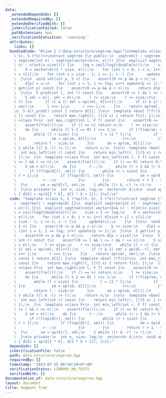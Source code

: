 ```yaml
---
data:
  _extendedDependsOn: []
  _extendedRequiredBy: []
  _extendedVerifiedWith: []
  _isVerificationFailed: false
  _pathExtension: hpp
  _verificationStatusIcon: ':warning:'
  attributes:
    links: []
  bundledCode: "#line 1 \"data-structure/segtree.hpp\"\ntemplate <class S, S (*op)(S,\
    \ S), S (*e)()>\nstruct segtree {\n public:\n  segtree() : segtree(0) {}\n  explicit\
    \ segtree(int n) : segtree(vector<S>(n, e())) {}\n  explicit segtree(const vector<S>&\
    \ v) : n(int(v.size())) {\n    log = ceil(log2(double(n)));\n    size = 1 << log;\n\
    \    d = vector<S>(2 * size, e());\n    for (int i = 0; i < n; i++) d[size + i]\
    \ = v[i];\n    for (int i = size - 1; i >= 1; i--) {\n      update(i);\n    }\n\
    \  }\n\n  void set(int p, S x) {\n    assert(0 <= p && p < n);\n    p += size;\n\
    \    d[p] = x;\n    for (int i = 1; i <= log; i++) update(p >> i);\n  }\n\n  S\
    \ get(int p) const {\n    assert(0 <= p && p < n);\n    return d[p + size];\n\
    \  }\n\n  S prod(int l, int r) const {\n    assert(0 <= l && l <= r && r <= n);\n\
    \    S sml = e(), smr = e();\n    l += size;\n    r += size;\n\n    while (l <\
    \ r) {\n      if (l & 1) sml = op(sml, d[l++]);\n      if (r & 1) smr = op(d[--r],\
    \ smr);\n      l >>= 1;\n      r >>= 1;\n    }\n    return op(sml, smr);\n  }\n\
    \n  S all_prod() const { return d[1]; }\n\n  template <bool (*f)(S)>\n  int max_right(int\
    \ l) const {\n    return max_right(l, [](S x) { return f(x); });\n  }\n  template\
    \ <class F>\n  int max_right(int l, F f) const {\n    assert(0 <= l && l <= n);\n\
    \    assert(f(e()));\n    if (l == n) return n;\n    l += size;\n    S sm = e();\n\
    \    do {\n      while (l % 2 == 0) l >>= 1;\n      if (!f(op(sm, d[l]))) {\n\
    \        while (l < size) {\n          l = (2 * l);\n          if (f(op(sm, d[l])))\
    \ {\n            sm = op(sm, d[l]);\n            l++;\n          }\n        }\n\
    \        return l - size;\n      }\n      sm = op(sm, d[l]);\n      l++;\n   \
    \ } while ((l & -l) != l);\n    return n;\n  }\n\n  template <bool (*f)(S)>\n\
    \  int min_left(int r) const {\n    return min_left(r, [](S x) { return f(x);\
    \ });\n  }\n  template <class F>\n  int min_left(int r, F f) const {\n    assert(0\
    \ <= r && r <= n);\n    assert(f(e()));\n    if (r == 0) return 0;\n    r += size;\n\
    \    S sm = e();\n    do {\n      r--;\n      while (r > 1 && (r % 2)) r >>= 1;\n\
    \      if (!f(op(d[r], sm))) {\n        while (r < size) {\n          r = (2 *\
    \ r + 1);\n          if (f(op(d[r], sm))) {\n            sm = op(d[r], sm);\n\
    \            r--;\n          }\n        }\n        return r + 1 - size;\n    \
    \  }\n      sm = op(d[r], sm);\n    } while ((r & -r) != r);\n    return 0;\n\
    \  }\n\n private:\n  int n, size, log;\n  vector<S> d;\n\n  void update(int k)\
    \ { d[k] = op(d[2 * k], d[2 * k + 1]); }\n};\n"
  code: "template <class S, S (*op)(S, S), S (*e)()>\nstruct segtree {\n public:\n\
    \  segtree() : segtree(0) {}\n  explicit segtree(int n) : segtree(vector<S>(n,\
    \ e())) {}\n  explicit segtree(const vector<S>& v) : n(int(v.size())) {\n    log\
    \ = ceil(log2(double(n)));\n    size = 1 << log;\n    d = vector<S>(2 * size,\
    \ e());\n    for (int i = 0; i < n; i++) d[size + i] = v[i];\n    for (int i =\
    \ size - 1; i >= 1; i--) {\n      update(i);\n    }\n  }\n\n  void set(int p,\
    \ S x) {\n    assert(0 <= p && p < n);\n    p += size;\n    d[p] = x;\n    for\
    \ (int i = 1; i <= log; i++) update(p >> i);\n  }\n\n  S get(int p) const {\n\
    \    assert(0 <= p && p < n);\n    return d[p + size];\n  }\n\n  S prod(int l,\
    \ int r) const {\n    assert(0 <= l && l <= r && r <= n);\n    S sml = e(), smr\
    \ = e();\n    l += size;\n    r += size;\n\n    while (l < r) {\n      if (l &\
    \ 1) sml = op(sml, d[l++]);\n      if (r & 1) smr = op(d[--r], smr);\n      l\
    \ >>= 1;\n      r >>= 1;\n    }\n    return op(sml, smr);\n  }\n\n  S all_prod()\
    \ const { return d[1]; }\n\n  template <bool (*f)(S)>\n  int max_right(int l)\
    \ const {\n    return max_right(l, [](S x) { return f(x); });\n  }\n  template\
    \ <class F>\n  int max_right(int l, F f) const {\n    assert(0 <= l && l <= n);\n\
    \    assert(f(e()));\n    if (l == n) return n;\n    l += size;\n    S sm = e();\n\
    \    do {\n      while (l % 2 == 0) l >>= 1;\n      if (!f(op(sm, d[l]))) {\n\
    \        while (l < size) {\n          l = (2 * l);\n          if (f(op(sm, d[l])))\
    \ {\n            sm = op(sm, d[l]);\n            l++;\n          }\n        }\n\
    \        return l - size;\n      }\n      sm = op(sm, d[l]);\n      l++;\n   \
    \ } while ((l & -l) != l);\n    return n;\n  }\n\n  template <bool (*f)(S)>\n\
    \  int min_left(int r) const {\n    return min_left(r, [](S x) { return f(x);\
    \ });\n  }\n  template <class F>\n  int min_left(int r, F f) const {\n    assert(0\
    \ <= r && r <= n);\n    assert(f(e()));\n    if (r == 0) return 0;\n    r += size;\n\
    \    S sm = e();\n    do {\n      r--;\n      while (r > 1 && (r % 2)) r >>= 1;\n\
    \      if (!f(op(d[r], sm))) {\n        while (r < size) {\n          r = (2 *\
    \ r + 1);\n          if (f(op(d[r], sm))) {\n            sm = op(d[r], sm);\n\
    \            r--;\n          }\n        }\n        return r + 1 - size;\n    \
    \  }\n      sm = op(d[r], sm);\n    } while ((r & -r) != r);\n    return 0;\n\
    \  }\n\n private:\n  int n, size, log;\n  vector<S> d;\n\n  void update(int k)\
    \ { d[k] = op(d[2 * k], d[2 * k + 1]); }\n};"
  dependsOn: []
  isVerificationFile: false
  path: data-structure/segtree.hpp
  requiredBy: []
  timestamp: '2023-07-25 00:50:50+07:00'
  verificationStatus: LIBRARY_NO_TESTS
  verifiedWith: []
documentation_of: data-structure/segtree.hpp
layout: document
title: Segment Tree
---
```

